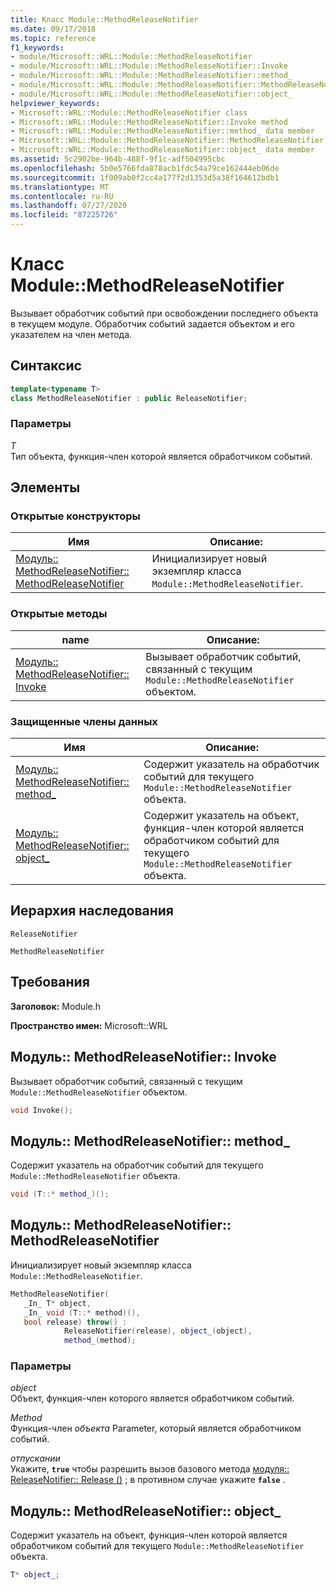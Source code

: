 ```yaml
---
title: Класс Module::MethodReleaseNotifier
ms.date: 09/17/2018
ms.topic: reference
f1_keywords:
- module/Microsoft::WRL::Module::MethodReleaseNotifier
- module/Microsoft::WRL::Module::MethodReleaseNotifier::Invoke
- module/Microsoft::WRL::Module::MethodReleaseNotifier::method_
- module/Microsoft::WRL::Module::MethodReleaseNotifier::MethodReleaseNotifier
- module/Microsoft::WRL::Module::MethodReleaseNotifier::object_
helpviewer_keywords:
- Microsoft::WRL::Module::MethodReleaseNotifier class
- Microsoft::WRL::Module::MethodReleaseNotifier::Invoke method
- Microsoft::WRL::Module::MethodReleaseNotifier::method_ data member
- Microsoft::WRL::Module::MethodReleaseNotifier::MethodReleaseNotifier, constructor
- Microsoft::WRL::Module::MethodReleaseNotifier::object_ data member
ms.assetid: 5c2902be-964b-488f-9f1c-adf504995cbc
ms.openlocfilehash: 5b0e5766fda878acb1fdc54a79ce162444eb06de
ms.sourcegitcommit: 1f009ab0f2cc4a177f2d1353d5a38f164612bdb1
ms.translationtype: MT
ms.contentlocale: ru-RU
ms.lasthandoff: 07/27/2020
ms.locfileid: "87225726"
---
```

# <a name="modulemethodreleasenotifier-class"></a>Класс Module::MethodReleaseNotifier

Вызывает обработчик событий при освобождении последнего объекта в текущем модуле. Обработчик событий задается объектом и его указателем на член метода.

## <a name="syntax"></a>Синтаксис

```cpp
template<typename T>
class MethodReleaseNotifier : public ReleaseNotifier;
```

### <a name="parameters"></a>Параметры

*T*<br/>
Тип объекта, функция-член которой является обработчиком событий.

## <a name="members"></a>Элементы

### <a name="public-constructors"></a>Открытые конструкторы

Имя                                                                                                 | Описание:
---------------------------------------------------------------------------------------------------- | ------------------------------------------------------------------------
[Модуль:: MethodReleaseNotifier:: MethodReleaseNotifier](#methodreleasenotifier-methodreleasenotifier) | Инициализирует новый экземпляр класса `Module::MethodReleaseNotifier`.

### <a name="public-methods"></a>Открытые методы

name                                                                   | Описание:
---------------------------------------------------------------------- | -------------------------------------------------------------------------------------------
[Модуль:: MethodReleaseNotifier:: Invoke](#methodreleasenotifier-invoke) | Вызывает обработчик событий, связанный с текущим `Module::MethodReleaseNotifier` объектом.

### <a name="protected-data-members"></a>Защищенные члены данных

Имя                                                                    | Описание:
----------------------------------------------------------------------- | --------------------------------------------------------------------------------------------------------------------------------
[Модуль:: MethodReleaseNotifier:: method_](#methodreleasenotifier-method) | Содержит указатель на обработчик событий для текущего `Module::MethodReleaseNotifier` объекта.
[Модуль:: MethodReleaseNotifier:: object_](#methodreleasenotifier-object) | Содержит указатель на объект, функция-член которой является обработчиком событий для текущего `Module::MethodReleaseNotifier` объекта.

## <a name="inheritance-hierarchy"></a>Иерархия наследования

`ReleaseNotifier`

`MethodReleaseNotifier`

## <a name="requirements"></a>Требования

**Заголовок:** Module.h

**Пространство имен:** Microsoft::WRL

## <a name="modulemethodreleasenotifierinvoke"></a><a name="methodreleasenotifier-invoke"></a>Модуль:: MethodReleaseNotifier:: Invoke

Вызывает обработчик событий, связанный с текущим `Module::MethodReleaseNotifier` объектом.

```cpp
void Invoke();
```

## <a name="modulemethodreleasenotifiermethod_"></a><a name="methodreleasenotifier-method"></a>Модуль:: MethodReleaseNotifier:: method_

Содержит указатель на обработчик событий для текущего `Module::MethodReleaseNotifier` объекта.

```cpp
void (T::* method_)();
```

## <a name="modulemethodreleasenotifiermethodreleasenotifier"></a><a name="methodreleasenotifier-methodreleasenotifier"></a>Модуль:: MethodReleaseNotifier:: MethodReleaseNotifier

Инициализирует новый экземпляр класса `Module::MethodReleaseNotifier`.

```cpp
MethodReleaseNotifier(
   _In_ T* object,
   _In_ void (T::* method)(),
   bool release) throw() :
            ReleaseNotifier(release), object_(object),
            method_(method);
```

### <a name="parameters"></a>Параметры

*object*<br/>
Объект, функция-член которого является обработчиком событий.

*Method*<br/>
Функция-член *объекта* Parameter, который является обработчиком событий.

*отпускании*<br/>
Укажите, **`true`** чтобы разрешить вызов базового метода [модуля:: ReleaseNotifier:: Release ()](module-releasenotifier-class.md#releasenotifier-release) ; в противном случае укажите **`false`** .

## <a name="modulemethodreleasenotifierobject_"></a><a name="methodreleasenotifier-object"></a>Модуль:: MethodReleaseNotifier:: object_

Содержит указатель на объект, функция-член которой является обработчиком событий для текущего `Module::MethodReleaseNotifier` объекта.

```cpp
T* object_;
```
